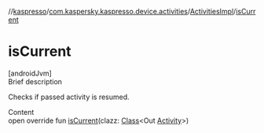 //[kaspresso](../../index.md)/[com.kaspersky.kaspresso.device.activities](../index.md)/[ActivitiesImpl](index.md)/[isCurrent](is-current.md)



# isCurrent  
[androidJvm]  
Brief description  


Checks if passed activity is resumed.

  
Content  
open override fun [isCurrent](is-current.md)(clazz: [Class](https://docs.oracle.com/javase/8/docs/api/java/lang/Class.html)<Out [Activity](https://developer.android.com/reference/kotlin/android/app/Activity.html)>)  




